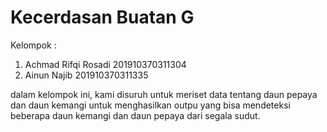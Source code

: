 # Kecerdasan Buatan G
Kelompok :
1. Achmad Rifqi Rosadi
   201910370311304
2. Ainun Najib
   201910370311335

dalam kelompok ini, kami disuruh untuk meriset data tentang daun pepaya dan daun kemangi untuk menghasilkan outpu yang bisa mendeteksi beberapa daun kemangi dan daun pepaya dari segala sudut. 

